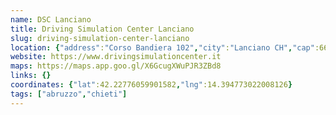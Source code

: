 ```yaml
---
name: DSC Lanciano
title: Driving Simulation Center Lanciano
slug: driving-simulation-center-lanciano
location: {"address":"Corso Bandiera 102","city":"Lanciano CH","cap":66034}
website: https://www.drivingsimulationcenter.it
maps: https://maps.app.goo.gl/X6GcugXWuPJR3ZBd8
links: {}
coordinates: {"lat":42.22776059901582,"lng":14.394773022008126}
tags: ["abruzzo","chieti"]
---
```

